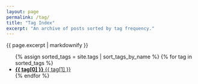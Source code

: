 ```yaml
---
layout: page
permalink: /tag/
title: "Tag Index"
excerpt: "An archive of posts sorted by tag frequency."
---
```


{{ page.excerpt | markdownify }}

<ul class="entries-columns">
  {% assign sorted_tags = site.tags | sort_tags_by_name %}
  {% for tag in sorted_tags %}
    <li>
      <a href="/tag/{{ tag[0] | replace:' ','-' | downcase }}/">
        <strong>{{ tag[0] }}</strong> <span class="count">{{ tag[1] }}</span>
      </a>
    </li>
  {% endfor %}
</ul>
